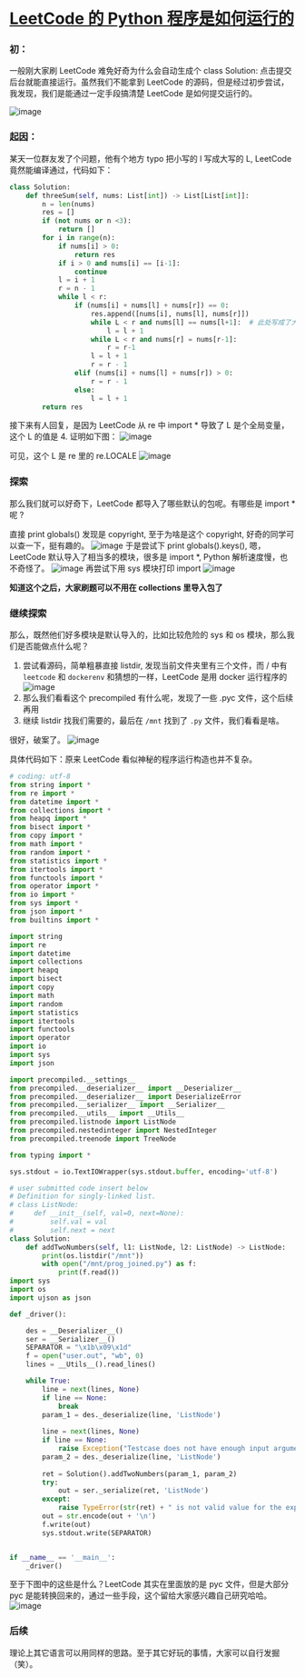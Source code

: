 # [LeetCode 的 Python 程序是如何运行的](https://github.com/yihong0618/gitblog/issues/205)

### 初：
一般刚大家刷 LeetCode 难免好奇为什么会自动生成个 class Solution: 点击提交后台就能直接运行。虽然我们不能拿到 LeetCode 的源码，但是经过初步尝试，我发现，我们是能通过一定手段搞清楚 LeetCode 是如何提交运行的。

![image](https://user-images.githubusercontent.com/15976103/106418054-60617500-6490-11eb-92c8-b940b56ce531.png)

### 起因：

某天一位群友发了个问题，他有个地方 typo 把小写的 l 写成大写的 L, LeetCode 竟然能编译通过，代码如下：
```python
class Solution:
    def threeSum(self, nums: List[int]) -> List[List[int]]:
        n = len(nums)
        res = []
        if (not nums or n <3):
            return []
        for i in range(n):
            if nums[i] > 0:
                return res
            if i > 0 and nums[i] == [i-1]:
                continue
            l = i + 1
            r = n - 1
            while l < r:
                if (nums[i] + nums[l] + nums[r]) == 0:
                    res.append([nums[i], nums[l], nums[r]])
                    while L < r and nums[l] == nums[l+1]:  # 此处写成了大写的 L
                        l = l + 1
                    while L < r and nums[r] = nums[r-1]:
                        r = r-1
                    l = l + 1
                    r = r - 1
                elif (nums[i] + nums[l] + nums[r]) > 0:
                    r = r - 1
                else:
                    l = l + 1
        return res
```
接下来有人回复，是因为 LeetCode 从 re 中 import * 导致了 L 是个全局变量，这个 L 的值是 4. 证明如下图：
![image](https://user-images.githubusercontent.com/15976103/106418536-88050d00-6491-11eb-9393-67745a910821.png)

可见，这个 L 是 re 里的 re.LOCALE
![image](https://user-images.githubusercontent.com/15976103/106418616-bedb2300-6491-11eb-9e3c-87ecf979d234.png)

### 探索

那么我们就可以好奇下，LeetCode 都导入了哪些默认的包呢。有哪些是 import * 呢 ?

直接 print globals() 发现是 copyright, 至于为啥是这个 copyright, 好奇的同学可以查一下，挺有趣的。
![image](https://user-images.githubusercontent.com/15976103/106419165-d23abe00-6492-11eb-8f4d-4355f250fc65.png)
于是尝试下 print globals().keys(), 嗯，LeetCode 默认导入了相当多的模块，很多是 import *, Python 解析速度慢，也不奇怪了。
![image](https://user-images.githubusercontent.com/15976103/106419271-15952c80-6493-11eb-9192-7618b7769d65.png)
再尝试下用 sys 模块打印 import
![image](https://user-images.githubusercontent.com/15976103/106419347-44130780-6493-11eb-9838-a123d07b8dd1.png)

**知道这个之后，大家刷题可以不用在 collections 里导入包了**

### 继续探索

那么，既然他们好多模块是默认导入的，比如比较危险的 sys 和 os 模块，那么我们是否能做点什么呢？
1. 尝试看源码，简单粗暴直接 listdir, 发现当前文件夹里有三个文件，而 / 中有 `leetcode` 和 `dockerenv` 和猜想的一样，LeetCode 是用 docker 运行程序的
![image](https://user-images.githubusercontent.com/15976103/106419541-a5d37180-6493-11eb-92f1-fd29d4402e16.png)
2. 那么我们看看这个 precompiled 有什么呢，发现了一些 .pyc 文件，这个后续再用
3. 继续 listdir 找我们需要的，最后在 `/mnt` 找到了 `.py` 文件，我们看看是啥。

很好，破案了。
![image](https://user-images.githubusercontent.com/15976103/106420010-b89a7600-6494-11eb-88f6-e67510a25176.png)

具体代码如下：原来 LeetCode 看似神秘的程序运行构造也并不复杂。
```python
# coding: utf-8
from string import *
from re import *
from datetime import *
from collections import *
from heapq import *
from bisect import *
from copy import *
from math import *
from random import *
from statistics import *
from itertools import *
from functools import *
from operator import *
from io import *
from sys import *
from json import *
from builtins import *

import string
import re
import datetime
import collections
import heapq
import bisect
import copy
import math
import random
import statistics
import itertools
import functools
import operator
import io
import sys
import json

import precompiled.__settings__
from precompiled.__deserializer__ import __Deserializer__
from precompiled.__deserializer__ import DeserializeError
from precompiled.__serializer__ import __Serializer__
from precompiled.__utils__ import __Utils__
from precompiled.listnode import ListNode
from precompiled.nestedinteger import NestedInteger
from precompiled.treenode import TreeNode

from typing import *

sys.stdout = io.TextIOWrapper(sys.stdout.buffer, encoding='utf-8')

# user submitted code insert below
# Definition for singly-linked list.
# class ListNode:
#     def __init__(self, val=0, next=None):
#         self.val = val
#         self.next = next
class Solution:
    def addTwoNumbers(self, l1: ListNode, l2: ListNode) -> ListNode:
        print(os.listdir("/mnt"))
        with open("/mnt/prog_joined.py") as f:
            print(f.read())
import sys
import os
import ujson as json

def _driver():

    des = __Deserializer__()
    ser = __Serializer__()
    SEPARATOR = "\x1b\x09\x1d"
    f = open("user.out", "wb", 0)
    lines = __Utils__().read_lines()

    while True:
        line = next(lines, None)
        if line == None:
            break
        param_1 = des._deserialize(line, 'ListNode')
        
        line = next(lines, None)
        if line == None:
            raise Exception("Testcase does not have enough input arguments. Expected argument 'l2'")
        param_2 = des._deserialize(line, 'ListNode')
        
        ret = Solution().addTwoNumbers(param_1, param_2)
        try:
            out = ser._serialize(ret, 'ListNode')
        except:
            raise TypeError(str(ret) + " is not valid value for the expected return type ListNode");
        out = str.encode(out + '\n')
        f.write(out)
        sys.stdout.write(SEPARATOR)


if __name__ == '__main__':
    _driver()
```
至于下图中的这些是什么？LeetCode 其实在里面放的是 pyc 文件，但是大部分 pyc 是能转换回来的，通过一些手段，这个留给大家感兴趣自己研究哈哈。
![image](https://user-images.githubusercontent.com/15976103/106420161-044d1f80-6495-11eb-82d7-1e1346cf5510.png)

### 后续

理论上其它语言可以用同样的思路。至于其它好玩的事情，大家可以自行发掘（笑）。












